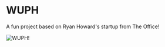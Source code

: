 # WUPH
A fun project based on Ryan Howard's startup from The Office!

![WUPH!](https://thumbor.forbes.com/thumbor/300x102/https://blogs-images.forbes.com/oliverchiang/files/2010/11/wuphf-300x102.jpg?width=960)
